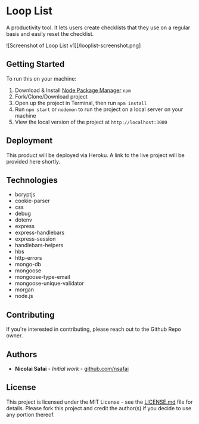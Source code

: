 # Loop List

A productivity tool. It lets users create checklists that they use on a regular basis and easily reset the checklist.

![Screenshot of Loop List v1][/looplist-screenshot.png]

## Getting Started

To run this on your machine:
1. Download & Install [Node Package Manager](https://www.npmjs.com/get-npm) `npm`
2. Fork/Clone/Download project
3. Open up the project in Terminal, then run `npm install`
4. Run `npm start` or `nodemon` to run the project on a local server on your machine
5. View the local version of the project at `http://localhost:3000`

## Deployment

This product will be deployed via Heroku. A link to the live project will be provided here shortly.

## Technologies

* bcryptjs
* cookie-parser
* css
* debug
* dotenv
* express
* express-handlebars
* express-session
* handlebars-helpers
* hbs
* http-errors
* mongo-db
* mongoose
* mongoose-type-email
* mongoose-unique-validator
* morgan
* node.js

## Contributing

If you're interested in contributing, please reach out to the Github Repo owner.

## Authors

* **Nicolai Safai** - *Initial work* - [github.com/nsafai](https://github.com/nsafai)

## License

This project is licensed under the MIT License - see the [LICENSE.md](LICENSE.md) file for details. Please fork this project and credit the author(s) if you decide to use any portion thereof.

